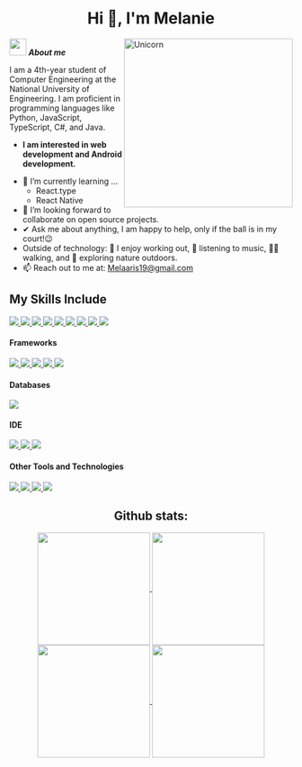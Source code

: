 <h1 align="center">Hi 👋, I'm Melanie</h1>


<img align="right" width=300px alt="Unicorn" src="https://c.tenor.com/GN73MKBawZYAAAAi/busy-cute.gif" />

 <img src="https://media.giphy.com/media/ObNTw8Uzwy6KQ/giphy.gif" width="30px">&nbsp;***About me***

I am a 4th-year student of Computer Engineering at the National University of Engineering. I am proficient in programming languages like Python, JavaScript, TypeScript, C#, and Java.
* **I am interested in web development and Android development.**
- 🌱 I’m currently learning ...
  - React.type
  - React Native
- 👯 I’m looking forward to collaborate on open source projects.
- ✔ Ask me about anything, I am happy to help, only if the ball is in my court!😉<br>
- Outside of technology:
💪 I enjoy working out, 🎵 listening to music, 🚶‍♀️ walking, and 🌴 exploring nature outdoors.
- 📫 Reach out to me at: <a href="Melaaris19@gmail.com">Melaaris19@gmail.com</a>

## My Skills Include

<p align="left">
  <a href="https://www.python.org" target="_blank" rel="noreferrer">
    <img src="https://img.shields.io/badge/Python-3776AB?style=for-the-badge&logo=python&logoColor=white"/>
  </a>
  <a href="https://developer.mozilla.org/en-US/docs/Web/JavaScript" target="_blank" rel="noreferrer">
    <img src="https://img.shields.io/badge/JavaScript-F7DF1E?style=for-the-badge&logo=javascript&logoColor=black"/>
  </a>
  <a href="https://www.typescriptlang.org/" target="_blank" rel="noreferrer">
    <img src="https://img.shields.io/badge/TypeScript-3178C6?style=for-the-badge&logo=typescript&logoColor=white"/>
  </a>
  <a href="https://www.java.com" target="_blank" rel="noreferrer">
    <img src="https://img.shields.io/badge/Java-ED8B00?style=for-the-badge&logo=java&logoColor=white"/>
  </a>
  <a href="https://www.w3.org/html/" target="_blank" rel="noreferrer">
    <img src="https://img.shields.io/badge/HTML5-E34F26?style=for-the-badge&logo=html5&logoColor=white"/>
  </a>
  <a href="https://www.w3schools.com/css/" target="_blank" rel="noreferrer">
    <img src="https://img.shields.io/badge/CSS3-1572B6?style=for-the-badge&logo=css3&logoColor=white"/>
  </a>
  <a href="https://learn.microsoft.com/en-us/dotnet/csharp/" target="_blank" rel="noreferrer">
    <img src="https://img.shields.io/badge/C%23-239120?style=for-the-badge&logo=c-sharp&logoColor=white"/>
  </a>
  <a href="https://www.cprogramming.com/" target="_blank" rel="noreferrer">
    <img src="https://img.shields.io/badge/C-00599C?style=for-the-badge&logo=c&logoColor=white"/>
  </a>
  <a href="https://dart.dev/" target="_blank" rel="noreferrer">
    <img src="https://img.shields.io/badge/Dart-0175C2?style=for-the-badge&logo=dart&logoColor=white"/>
  </a>
</p>





<h4> Frameworks </h4>

<p align="left">
  <a href="https://getbootstrap.com/" target="_blank" rel="noreferrer">
    <img src="https://img.shields.io/badge/Bootstrap-563D7C?style=for-the-badge&logo=bootstrap&logoColor=white"/>
  </a>
  <a href="https://www.djangoproject.com/" target="_blank" rel="noreferrer">
    <img src="https://img.shields.io/badge/Django-092E20?style=for-the-badge&logo=django&logoColor=white"/>
  </a>
  <a href="https://www.django-rest-framework.org/" target="_blank" rel="noreferrer">
    <img src="https://img.shields.io/badge/Django%20REST%20Framework-092E20?style=for-the-badge&logo=django&logoColor=white"/>
  </a>
  <a href="https://flutter.dev/" target="_blank" rel="noreferrer">
    <img src="https://img.shields.io/badge/Flutter-02569B?style=for-the-badge&logo=flutter&logoColor=white"/>
  </a>
  <a href="https://reactnative.dev/" target="_blank" rel="noreferrer">
    <img src="https://img.shields.io/badge/React_Native-20232A?style=for-the-badge&logo=react&logoColor=61DAFB"/>
  </a>
</p>





<h4> Databases </h4>
<p align="left">
  <a href="https://learn.microsoft.com/en-us/sql/ssms/sql-server-management-studio-ssms" target="_blank" rel="noreferrer">
    <img src="https://img.shields.io/badge/SQL%20Server%20Management%20Studio-CC2927?style=for-the-badge&logo=microsoft-sql-server&logoColor=white"/>
  </a>
</p>



<h4> IDE </h4>
<p align="left">
  <a href="https://developer.android.com/studio" target="_blank" rel="noreferrer">
    <img src="https://img.shields.io/badge/Android_Studio-3DDC84?style=for-the-badge&logo=android-studio&logoColor=white"/>
  </a>
  <a href="https://code.visualstudio.com/" target="_blank" rel="noreferrer">
    <img src="https://img.shields.io/badge/Visual_Studio_Code-0078D4?style=for-the-badge&logo=visual%20studio%20code&logoColor=white"/>
  </a>
  <a href="https://visualstudio.microsoft.com/" target="_blank" rel="noreferrer">
    <img src="https://img.shields.io/badge/Visual%20Studio%20Community-5C2D91?style=for-the-badge&logo=visual-studio&logoColor=white"/>
  </a>
</p>




<h4> Other Tools and Technologies </h4>
<p align="left">
  <a href="https://git-scm.com/" target="_blank" rel="noreferrer">
    <img src="https://img.shields.io/badge/Git-F05032?style=for-the-badge&logo=git&logoColor=white"/>
  </a>
  <a href="https://nodejs.org/" target="_blank" rel="noreferrer">
    <img src="https://img.shields.io/badge/Node.js-339933?style=for-the-badge&logo=nodedotjs&logoColor=white"/>
  </a>
  <a href="https://expo.dev/" target="_blank" rel="noreferrer">
    <img src="https://img.shields.io/badge/Expo%20CLI-000020?style=for-the-badge&logo=expo&logoColor=white"/>
  </a>
  <a href="https://jinja.palletsprojects.com/" target="_blank" rel="noreferrer">
    <img src="https://img.shields.io/badge/Jinja-B41717?style=for-the-badge&logo=jinja&logoColor=white"/>
  </a>
</p>


<div align="center">
<h2>Github stats:</h2> 


<a href="https://github.com/anuraghazra/github-readme-stats&theme=dark#gh-dark-mode-only">
  <img height=200 align="center" src="https://github-readme-stats.vercel.app/api/top-langs/?username=ArisEspino&layout=donut&theme=dark#gh-dark-mode-only" />
  <img height=200 align="center" src="https://github-readme-stats.vercel.app/api?username=ArisEspino&card_width=320&show_icons=true&theme=dark#gh-dark-mode-only" />
</a>
<a href="https://github.com/anuraghazra/github-readme-stats&theme=default#gh-light-mode-only">
  <img height=200 align="center" src="https://github-readme-stats.vercel.app/api/top-langs/?username=ArisEspino&layout=donut&theme=default#gh-light-mode-only" />
  <img height=200 align="center" src="https://github-readme-stats.vercel.app/api?username=ArisEspino&card_width=320&show_icons=true&theme=default#gh-light-mode-only" />
</a>
